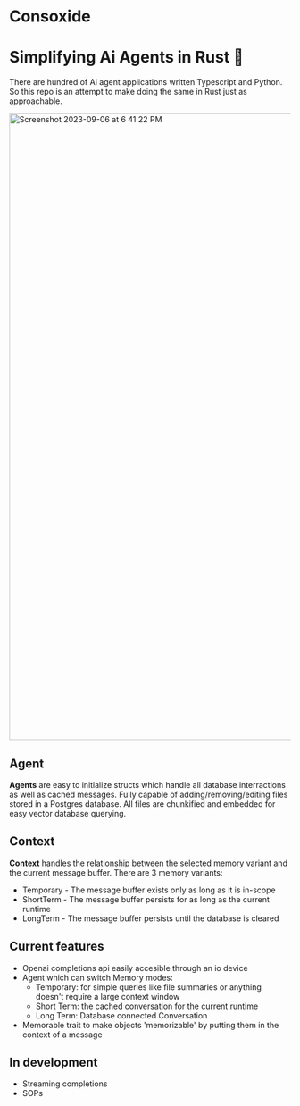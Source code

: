 # Consoxide 


# Simplifying Ai Agents in Rust 🦀
There are hundred of Ai agent applications written Typescript and Python. So this repo is an attempt to make doing the same in Rust just as approachable.


<img width="1122" alt="Screenshot 2023-09-06 at 6 41 22 PM" src="https://github.com/voidKandy/Consoxide/assets/121535853/16006fc5-85e2-4bc6-bdf5-aa356e90234f">

## Agent
**Agents** are easy to initialize structs which handle all database interractions as well as cached messages. Fully capable of adding/removing/editing files stored in a Postgres database. All files are chunkified and embedded for easy vector database querying.
## Context
**Context** handles the relationship between the selected memory variant and the current message buffer. There are 3 memory variants: 
* Temporary - The message buffer exists only as long as it is in-scope
* ShortTerm - The message buffer persists for as long as the current runtime
* LongTerm - The message buffer persists until the database is cleared 

## Current features
* Openai completions api easily accesible through an io device
* Agent which can switch Memory modes:
   * Temporary: for simple queries like file summaries or anything doesn't require a large context window
   * Short Term: the cached conversation for the current runtime
   * Long Term: Database connected Conversation
 * Memorable trait to make objects 'memorizable' by putting them in the context of a message

## In development
* Streaming completions
* SOPs
